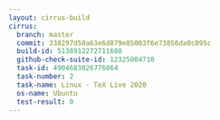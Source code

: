 ```yaml
---
layout: cirrus-build
cirrus:
  branch: master
  commit: 338297d50a63e6d879e85003f6e73856da0c895c
  build-id: 5138912272711680
  github-check-suite-id: 12325004710
  task-id: 4904683026776064
  task-number: 2
  task-name: Linux - TeX Live 2020
  os-name: Ubuntu
  test-result: 0
---
```

